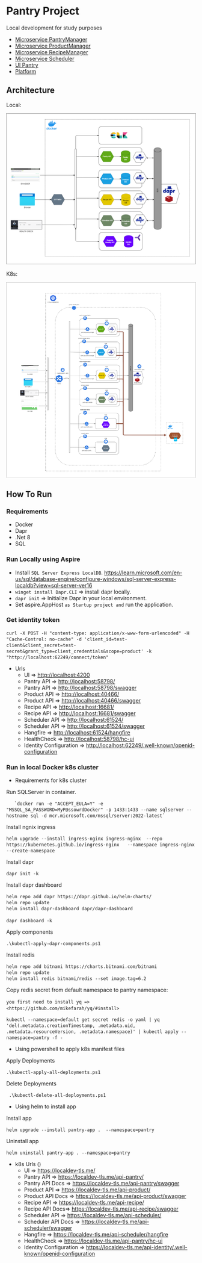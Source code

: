 # Pantry Project

Local development for study purposes

* [Microservice PantryManager](/microservices/microservice.pantrymanager)
* [Microservice ProductManager](/microservices/microservice.productmanager)
* [Microservice RecipeManager](/microservices/microservice.recipemanager)
* [Microservice Scheduler](/microservices/microservice.scheduler)
* [UI Pantry](/microservices/ui-pantry)
* [Platform](/microservices/platform)

## Architecture

Local:

![architecture-local](/docs/arch-local.png)

K8s:

![architecture-k8s](/docs/arch-k8s.png)

## How To Run

### Requirements

* Docker
* Dapr
* .Net 8
* SQL

### Run Locally using Aspire

* Install `SQL Server Express LocalDB`.
   <https://learn.microsoft.com/en-us/sql/database-engine/configure-windows/sql-server-express-localdb?view=sql-server-ver16>
* `winget install Dapr.CLI` => install dapr locally.
* `dapr init` => Initialize Dapr in your local environment.
* Set aspire.AppHost `as Startup project and` run the application.

### Get identity token

```console
curl -X POST -H "content-type: application/x-www-form-urlencoded" -H "Cache-Control: no-cache" -d 'client_id=test-client&client_secret=test-secret&grant_type=client_credentials&scope=product' -k "http://localhost:62249/connect/token"
```

* Urls
  * UI => <http://localhost:4200>
  * Pantry API => <http://localhost:58798/>
  * Pantry API => <http://localhost:58798/swagger>
  * Product API => <http://localhost:40466/>
  * Product API => <http://localhost:40466/swagger>
  * Recipe API => <http://localhost:16681/>
  * Recipe API => <http://localhost:16681/swagger>
  * Scheduler API => <http://localhost:61524/>
  * Scheduler API => <http://localhost:61524/swagger>
  * Hangfire => <http://localhost:61524/hangfire>
  * HealthCheck => <http://localhost:58798/hc-ui>
  * Identity Configuration => <http://localhost:62249/.well-known/openid-configuration>

### Run in local Docker k8s cluster

* Requirements for k8s cluster

Run SQLServer in container.

```console
   `docker run -e "ACCEPT_EULA=Y" -e "MSSQL_SA_PASSWORD=MyP@ssowrdDocker" -p 1433:1433 --name sqlserver --hostname sql -d mcr.microsoft.com/mssql/server:2022-latest`
```

Install ngnix ingress

```console
helm upgrade --install ingress-nginx ingress-nginx  --repo https://kubernetes.github.io/ingress-nginx   --namespace ingress-nginx --create-namespace
```

Install dapr

```console
dapr init -k
```

Install dapr dashboard

```console
helm repo add dapr https://dapr.github.io/helm-charts/
helm repo update
helm install dapr-dashboard dapr/dapr-dashboard

dapr dashboard -k
```

Apply components

```console
.\kubectl-apply-dapr-components.ps1     
```

Install redis

```console
helm repo add bitnami https://charts.bitnami.com/bitnami
helm repo update
helm install redis bitnami/redis --set image.tag=6.2
```

Copy redis secret from default namespace to pantry namespace:
  
`you first need to install yq => <https://github.com/mikefarah/yq/#install>`

```console
kubectl --namespace=default get secret redis -o yaml | yq 'del(.metadata.creationTimestamp, .metadata.uid, .metadata.resourceVersion, .metadata.namespace)' | kubectl apply --namespace=pantry -f -
```

* Using powershell to apply k8s manifest files

Apply Deployments

```console
.\kubectl-apply-all-deployments.ps1     
```

Delete Deployments

```console
 .\kubectl-delete-all-deployments.ps1    
```

* Using helm to install app

Install app

```console
helm upgrade --install pantry-app .  --namespace=pantry    
```

Uninstall app

```console
helm uninstall pantry-app . --namespace=pantry     
```

* k8s Urls ()
  * UI => <https://localdev-tls.me/>
  * Pantry API => <https://localdev-tls.me/api-pantry/>
  * Pantry API Docs => <https://localdev-tls.me/api-pantry/swagger>
  * Product API => <https://localdev-tls.me/api-product/>
  * Product API Docs => <https://localdev-tls.me/api-product/swagger>
  * Recipe API => <https://localdev-tls.me/api-recipe/>
  * Recipe API Docs=> <https://localdev-tls.me/api-recipe/swagger>
  * Scheduler API => <https://localdev-tls.me/api-scheduler/>
  * Scheduler API Docs => <https://localdev-tls.me/api-scheduler/swagger>
  * Hangfire => <https://localdev-tls.me/api-scheduler/hangfire>
  * HealthCheck => <https://localdev-tls.me/api-pantry/hc-ui>
  * Identity Configuration =>  <https://localdev-tls.me/api-identity/.well-known/openid-configuration>
  